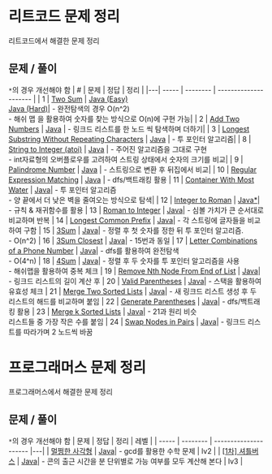 # 리트코드 문제 정리

리트코드에서 해결한 문제 정리

## 문제 / 풀이
`*`의 경우 개선해야 함
| # | 문제 | 정답 | 정리 |
|---| ----- | -------- | --------------------- |
| 1 | [Two Sum](https://leetcode.com/problems/two-sum/) | [Java (Easy)](https://github.com/kimyoungi99/LeetCode/blob/main/java/001_two-sum(naive).java)<br>[Java (Hard)](https://github.com/kimyoungi99/LeetCode/blob/main/java/001_two-sum.java)| - 완전탐색의 경우 O(n^2)<br>- 해쉬 맵 을 활용하여 숫자를 찾는 방식으로 O(n)에 구현 가능|
| 2 | [Add Two Numbers](https://leetcode.com/problems/add-two-numbers/) | [Java](https://github.com/kimyoungi99/LeetCode/blob/main/java/002_add-two-numbers.java) | - 링크드 리스트를 한 노드 씩 탐색하며 더하기|
| 3 | [Longest Substring Without Repeating Characters](https://leetcode.com/problems/longest-substring-without-repeating-characters/) | [Java](https://github.com/kimyoungi99/LeetCode/blob/main/java/003_longest-substring-without-repeating-characters.java) | - 투 포인터 알고리즘|
| 8 | [String to Integer (atoi)](https://leetcode.com/problems/string-to-integer-atoi/) | [Java](https://github.com/kimyoungi99/LeetCode/blob/main/java/008_string-to-integer-atoi.java) | - 주어진 알고리즘을 그대로 구현<br> - int자료형의 오버플로우를 고려하여 스트링 상태에서 숫자의 크기를 비교|
| 9 | [Palindrome Number](https://leetcode.com/problems/palindrome-number/) | [Java](https://github.com/kimyoungi99/LeetCode/blob/main/java/009_palindrome-number.java) | - 스트링으로 변환 후 뒤집에서 비교|
| 10 | [Regular Expression Matching](https://leetcode.com/problems/regular-expression-matching/) | [Java](https://github.com/kimyoungi99/LeetCode/blob/main/java/010_regular-expression-matching.java) | - dfs/백트래킹 활용
| 11 | [Container With Most Water](https://leetcode.com/problems/container-with-most-water/) | [Java](https://github.com/kimyoungi99/LeetCode/blob/main/java/011_container-with-most-water.java)| - 투 포인터 알고리즘<br> - 양 끝에서 더 낮은 벽을 줄여오는 방식으로 탐색|
| 12 | [Integer to Roman](https://leetcode.com/problems/integer-to-roman/) | [Java*](https://github.com/kimyoungi99/LeetCode/blob/main/java/012_integer-to-roman.java)| - 규칙 & 재귀함수를 활용
| 13 | [Roman to Integer](https://leetcode.com/problems/roman-to-integer/) | [Java](https://github.com/kimyoungi99/LeetCode/blob/main/java/013_roman-to-integer.java)| - 심볼 가치가 큰 순서대로 비교하며 반복
| 14 | [Longest Common Prefix](https://leetcode.com/problems/longest-common-prefix/) | [Java](https://github.com/kimyoungi99/LeetCode/blob/main/java/014_longest-common-prefix.java)| - 각 스트링에 글자들을 비교하여 구함 
| 15 | [3Sum](https://leetcode.com/problems/3sum/) | [Java](https://github.com/kimyoungi99/LeetCode/blob/main/java/015_3sum.java)| - 정렬 후 첫 숫자를 정한 뒤 투 포인터 알고리즘.<br> - O(n^2)
| 16 | [3Sum Closest](https://leetcode.com/problems/3sum-closest/) | [Java](https://github.com/kimyoungi99/LeetCode/blob/main/java/016_3sum-closest.java)| - 15번과 동일
| 17 | [Letter Combinations of a Phone Number](https://leetcode.com/problems/letter-combinations-of-a-phone-number/) | [Java](https://github.com/kimyoungi99/LeetCode/blob/main/java/017_letter-combinations-of-a-phone-number.java)| - dfs를 활용하여 완전탐색<br> - O(4^n)
| 18 | [4Sum](https://leetcode.com/problems/4sum/) | [Java](https://github.com/kimyoungi99/LeetCode/blob/main/java/018_4sum.java)| - 정렬 후 두 숫자를 투 포인터 알고리즘을 사용<br> - 해쉬맵을 활용하여 중복 체크
| 19 | [Remove Nth Node From End of List](https://leetcode.com/problems/remove-nth-node-from-end-of-list/) | [Java](https://github.com/kimyoungi99/LeetCode/blob/main/java/019_remove-nth-node-from-end-of-list.java)| - 링크드 리스트의 길이 계산 후
| 20 | [Valid Parentheses](https://leetcode.com/problems/valid-parentheses/) | [Java](https://github.com/kimyoungi99/LeetCode/blob/main/java/020_valid-parentheses.java)| - 스택을 활용하여 유효성 체크
| 21 | [Merge Two Sorted Lists](https://leetcode.com/problems/merge-two-sorted-lists/) | [Java](https://github.com/kimyoungi99/LeetCode/blob/main/java/021_merge-two-sorted-lists.java)| - 새 링크드 리스트 생성 후 두 리스트의 해드를 비교하며 붙임
| 22 | [Generate Parentheses](https://leetcode.com/problems/generate-parentheses/) | [Java](https://github.com/kimyoungi99/LeetCode/blob/main/java/022_generate-parentheses.java)| - dfs/백트래킹 활용
| 23 | [Merge k Sorted Lists](https://leetcode.com/problems/merge-k-sorted-lists/) | [Java](https://github.com/kimyoungi99/LeetCode/blob/main/java/023_merge-k-sorted-lists.java)| - 21과 원리 비슷<br>리스트들 중 가장 작은 수를 붙임
| 24 | [Swap Nodes in Pairs](https://leetcode.com/problems/swap-nodes-in-pairs/) | [Java](https://github.com/kimyoungi99/LeetCode/blob/main/java/024_swap-nodes-in-pairs.java)| - 링크드 리스트를 따라가며 2 노드씩 바꿈


# 프로그래머스 문제 정리

프로그래머스에서 해결한 문제 정리

## 문제 / 풀이
`*`의 경우 개선해야 함
| 문제 | 정답 | 정리 | 레벨 |
| ----- | -------- | --------------------- |---|
| [멀쩡한 사각형](https://programmers.co.kr/learn/courses/30/lessons/62048) | [Java](https://github.com/kimyoungi99/LeetCode/blob/main/programmers/java/멀쩡한_사각형.java)| - gcd를 활용한 수학 문제 | lv2 |
| [[1차] 셔틀버스](https://programmers.co.kr/learn/courses/30/lessons/17678) | [Java](https://github.com/kimyoungi99/LeetCode/blob/main/programmers/java/[1차]_셔틀버스.java)| - 콘의 출근 시간을 분 단위별로 가능 여부를 모두 계산해 본다 | lv3 |
